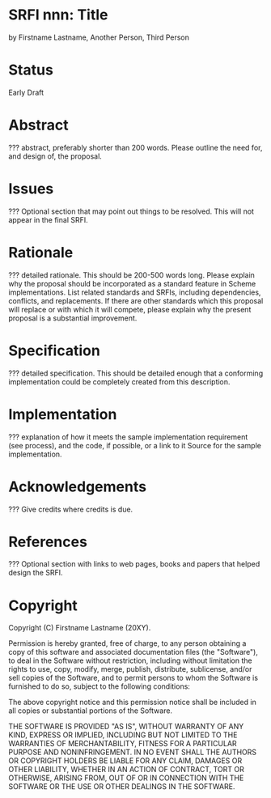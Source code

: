# SRFI nnn: Title

by Firstname Lastname, Another Person, Third Person

# Status

Early Draft

# Abstract

??? abstract, preferably shorter than 200 words. Please outline the
need for, and design of, the proposal.

# Issues

??? Optional section that may point out things to be resolved. This
will not appear in the final SRFI.

# Rationale

??? detailed rationale. This should be 200-500 words long. Please
explain why the proposal should be incorporated as a standard feature
in Scheme implementations. List related standards and SRFIs, including
dependencies, conflicts, and replacements. If there are other
standards which this proposal will replace or with which it will
compete, please explain why the present proposal is a substantial
improvement.

# Specification

??? detailed specification. This should be detailed enough that a
conforming implementation could be completely created from this
description.

# Implementation

??? explanation of how it meets the sample implementation requirement
(see process), and the code, if possible, or a link to it Source for
the sample implementation.

# Acknowledgements

??? Give credits where credits is due.

# References

??? Optional section with links to web pages, books and papers that
helped design the SRFI.

# Copyright

Copyright (C) Firstname Lastname (20XY).

Permission is hereby granted, free of charge, to any person obtaining
a copy of this software and associated documentation files (the
"Software"), to deal in the Software without restriction, including
without limitation the rights to use, copy, modify, merge, publish,
distribute, sublicense, and/or sell copies of the Software, and to
permit persons to whom the Software is furnished to do so, subject to
the following conditions:

The above copyright notice and this permission notice shall be
included in all copies or substantial portions of the Software.

THE SOFTWARE IS PROVIDED "AS IS", WITHOUT WARRANTY OF ANY KIND,
EXPRESS OR IMPLIED, INCLUDING BUT NOT LIMITED TO THE WARRANTIES OF
MERCHANTABILITY, FITNESS FOR A PARTICULAR PURPOSE AND
NONINFRINGEMENT. IN NO EVENT SHALL THE AUTHORS OR COPYRIGHT HOLDERS BE
LIABLE FOR ANY CLAIM, DAMAGES OR OTHER LIABILITY, WHETHER IN AN ACTION
OF CONTRACT, TORT OR OTHERWISE, ARISING FROM, OUT OF OR IN CONNECTION
WITH THE SOFTWARE OR THE USE OR OTHER DEALINGS IN THE SOFTWARE.
